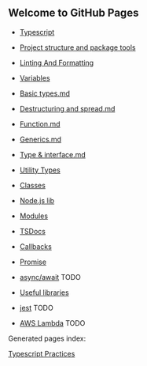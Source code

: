 ## Welcome to GitHub Pages

- [Typescript](./content/typescript.md)

- [Project structure and package tools](./content/project.md)

- [Linting And Formatting](./content/lint-format.md)

- [Variables](./pages/language/variables.md)

- [Basic types.md](./pages/language/basic-types.md)

- [Destructuring and spread.md](./pages/language/destructuring-and-spread.md)

- [Function.md](./pages/language/function.md)

- [Generics.md](./pages/language/generics.md)

- [Type & interface.md](./pages/language/type-interface.md)

- [Utility Types](./pages/language/utility-types.md)

- [Classes](./pages/language/classes.md)

- [Node.js lib](./content/nodejs-lib.md)

- [Modules](./content/modules.md)

- [TSDocs](./content/tsdocs.md)

- [Callbacks](./pages/language/callbacks.md)

- [Promise](./pages/language/promise.md)

- [async/await](./pages/language/async-await.md) TODO

- [Useful libraries](./content/useful-libraries.md)

- [jest](./content/jest.md) TODO

- [AWS Lambda](./content/lambda.md) TODO

Generated pages index:

[Typescript Practices](./pages/index.md)
